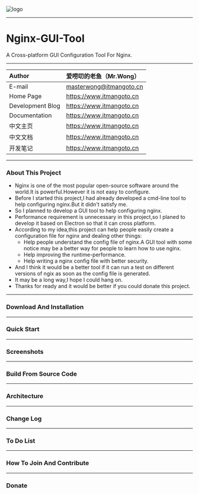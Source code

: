 ![logo](https://www.itmangoto.cn/wp-content/uploads/2018/05/logo_nginx_gui_tool.jpg)

****
# Nginx-GUI-Tool
A Cross-platform GUI Configuration Tool For Nginx.

****
| Author | 爱唠叨的老鱼（Mr.Wong）|
| :------ | :--------- |
| E-mail | masterwong@itmangoto.cn |
| Home Page | https://www.itmangoto.cn |
| Development Blog | https://www.itmangoto.cn |
| Documentation | https://www.itmangoto.cn |
| 中文主页 | https://www.itmangoto.cn |
| 中文文档 | https://www.itmangoto.cn |
| 开发笔记 | https://www.itmangoto.cn |

****
### About This Project
- Nginx is one of the most popular open-source software around the world.It is powerful.However it is not easy to configure.
- Before I started this project,I had already developed a cmd-line tool to help configuring nginx.But it didn't satisfy me.
- So I planned to develop a GUI tool to help configuring nginx.
- Performance requirement is unnecessary in this project,so I planed to develop it based on Electron so that it can cross platform.
- According to my idea,this project can help people easily create a configuration file for nginx and dealing other things:
    - Help people understand the config file of nginx.A GUI tool with some notice may be a better way for people to learn how to use nginx.
    - Help improving the runtime-performance.
    - Help writing a nginx config file with better security.
- And I think it would be a better tool if it can run a test on different versions of ngix as soon as the config file is generated.
- It may be a long way,I hope I could hang on.
- Thanks for ready and it would be better if you could donate this project.

****
### Download And Installation

****
### Quick Start

****
### Screenshots

****
### Build From Source Code

****
### Architecture

****
### Change Log

****
### To Do List

****
### How To Join And Contribute

****
### Donate

